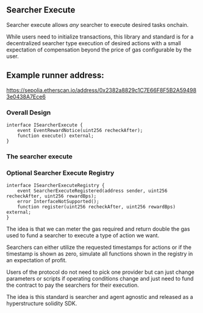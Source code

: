 ## Searcher Execute

Searcher execute allows _any_ searcher to execute desired tasks onchain.

While users need to initialize transactions, this library and standard is for a decentralized searcher type execution of desired actions with a small expectation of compensation beyond the price of gas configurable by the user.


## Example runner address:
https://sepolia.etherscan.io/address/0x2382a8829c1C7E66F8F5B2A594983e0438A7Ece6

### Overall Design

```sol
interface ISearcherExecute {
    event EventRewardNotice(uint256 recheckAfter);
    function execute() external;
}
```

### The searcher execute

### Optional Searcher Execute Registry

```sol
interface ISearcherExecuteRegistry {
    event SearcherExecuteRegistered(address sender, uint256 recheckAfter, uint256 rewardBps);
    error InterfaceNotSupported();
    function register(uint256 recheckAfter, uint256 rewardBps) external;
}
```

The idea is that we can meter the gas required and return double the gas used to fund a searcher to execute a type of action we want.

Searchers can either utilize the requested timestamps for actions or if the timestamp is shown as zero, simulate all functions shown in the registry in an expectation of profit.

Users of the protocol do not need to pick one provider but can just change parameters or scripts if operating conditions change and just need to fund the contract to pay the searchers for their execution.

The idea is this standard is searcher and agent agnostic and released as a hyperstructure solidity SDK.
